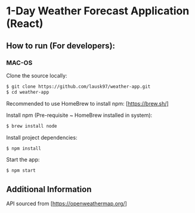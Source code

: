 # 1-Day Weather Forecast Application (React)

## How to run (For developers):

### MAC-OS

Clone the source locally:

```sh
$ git clone https://github.com/lausk97/weather-app.git
$ cd weather-app
```

Recommended to use HomeBrew to install npm: [https://brew.sh/]

Install npm (Pre-requisite ~ HomeBrew installed in system):

```sh
$ brew install node
```

Install project dependencies:

```sh
$ npm install
```

Start the app:

```sh
$ npm start
```

## Additional Information

API sourced from [https://openweathermap.org/]
